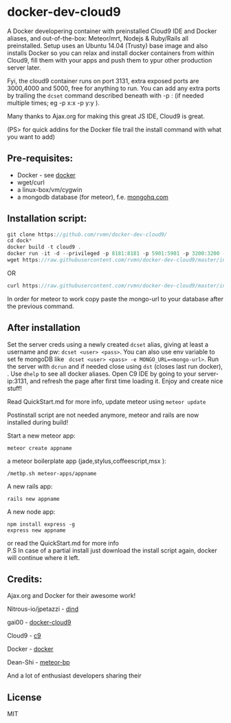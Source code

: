 docker-dev-cloud9
=================

A Docker developering container with preinstalled Cloud9 IDE and Docker aliases, and out-of-the-box: Meteor/mrt, Nodejs & Ruby/Rails all preinstalled.
Setup uses an Ubuntu 14.04 (Trusty) base image and also installs Docker so you can relax and install docker containers from within Cloud9, 
fill them with your apps and push them to ypur other production server later. 

Fyi, the cloud9 container runs on port 3131, extra exposed ports are 3000,4000 and 5000, free for anything to run.
You can add any extra ports by trailing the ```dcset``` command described beneath with -p <PORT>:<PORT> (if needed multiple times; eg -p x:x -p y:y ).

Many thanks to Ajax.org for making this great JS IDE, Cloud9 is great.

(PS> for quick addins for the Docker file trail the install command with what you want to add)

Pre-requisites:
----
  - Docker  - see [docker]
  - wget/curl
  - a linux-box/vm/cygwin
  - a mongodb database (for meteor), f.e. [mongohq.com](http://mongohq.com)
 
Installation script:
----
```js
git clone https://github.com/rvmn/docker-dev-cloud9/
cd dock*
docker build -t cloud9 .
docker run -it -d --privileged -p 8181:8181 -p 5901:5901 -p 3200:3200 -v /root/:/workspace/ cloud9
wget https://raw.githubusercontent.com/rvmn/docker-dev-cloud9/master/install.sh && chmod +x install.sh && ./install.sh 
```
OR
```js
curl https://raw.githubusercontent.com/rvmn/docker-dev-cloud9/master/install.sh && chmod +x install.sh && ./install.sh 
```
In order for meteor to work copy paste the mongo-url to your database after the previous command.

After installation
------
Set the server creds using a newly created ``` dcset ``` alias, giving at least a username and pw: ``` dcset <user> <pass> ```. You can also
use env variable to set fe mongoDB like ``` dcset <user> <pass> -e MONGO_URL=<mongo-url>```.
Run the server with ``` dcrun ``` and if needed close using ``` dst ``` (closes last run docker), . Use ``` dhelp ``` to see all docker aliases. 
Open C9 IDE by going to your server-ip:3131, and refresh the page after first time loading it.
Enjoy and create nice stuff!

Read QuickStart.md for more info, update meteor using ``` meteor update ```

Postinstall script are not needed anymore, meteor and rails are now installed during build! 

Start a new meteor app:

```meteor create appname```
	
a meteor boilerplate app (jade,stylus,coffeescript,msx ): 

```/metbp.sh meteor-apps/appname```				

A new rails app:

```rails new appname```					
											        
A new node app:									    
```												      
npm install express -g							     
express new appname				     				
```													  
or read the QuickStart.md for more info				   
P.S In case of a partial install just download the install script again, docker will continue
where it left.

Credits:
----
Ajax.org and Docker for their awesome work!

Nitrous-io/jpetazzi - [dind]

gai00  - [docker-cloud9]

Cloud9 - [c9]

Docker - [docker]

Dean-Shi - [meteor-bp]

And a lot of enthusiast developers sharing their 

License
----

MIT

[dind]:https://github.com/nitrous-io/ubuntu-dind
[docker-cloud9]:https://github.com/gai00/docker-cloud9
[mongohq]:https://www.mongohq.com/
[c9]:http://cloud9.io
[docker]:http://docker.io
[meteor-bp]:https://github.com/Dean-Shi/Meteor-Boilerplate.git
